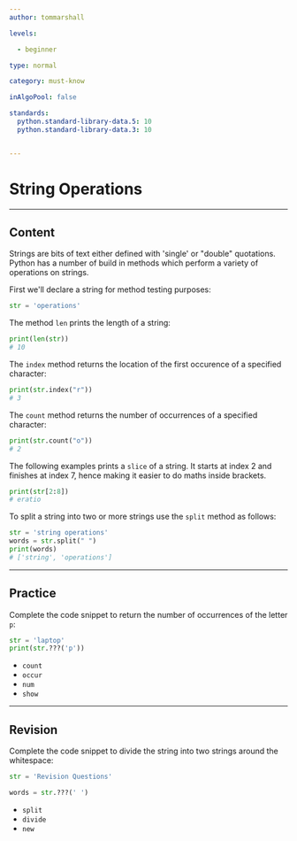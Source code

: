 ```yaml
---
author: tommarshall

levels:

  - beginner

type: normal

category: must-know

inAlgoPool: false

standards:
  python.standard-library-data.5: 10
  python.standard-library-data.3: 10


---
```


# String Operations

---
## Content

Strings are bits of text either defined with 'single' or "double" quotations. Python has a number of build in methods which perform a variety of operations on strings.

First we'll declare a string for method testing purposes:
```python
str = 'operations'
```

The method `len` prints the length of a string:
```python
print(len(str))
# 10
```
The `index` method returns the location of the first occurence of a specified character:
```python
print(str.index("r"))
# 3
```

The `count` method returns the number of occurrences of a specified character:

```python
print(str.count("o"))
# 2
```
The following examples prints a `slice` of a string. It starts at index 2 and finishes at index 7, hence making it easier to do maths inside brackets.
```python
print(str[2:8])
# eratio
```
To split a string into two or more strings use the `split` method as follows:

```python
str = 'string operations'
words = str.split(" ")
print(words)
# ['string', 'operations']

```

---
## Practice

Complete the code snippet to return the number of occurrences of the letter `p`:
```python
str = 'laptop'
print(str.???('p'))
```

* `count`
* `occur`
* `num`
* `show`

---
## Revision

Complete the code snippet to divide the string into two strings around the whitespace:
```python
str = 'Revision Questions'

words = str.???(' ')
```

* `split`
* `divide`
* `new`
 
